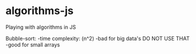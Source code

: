 # algorithms-js
Playing with algorithms in JS

Bubble-sort:
    -time complexity: (n^2)
    -bad for big data's DO NOT USE THAT
    -good for small arrays